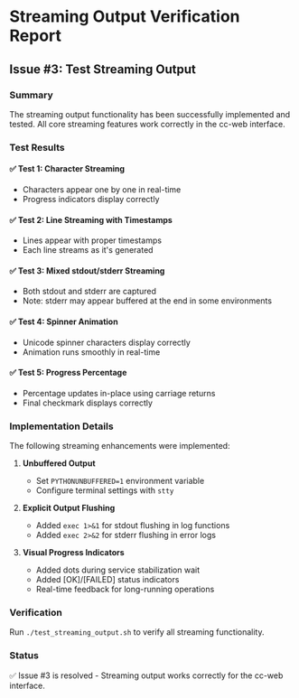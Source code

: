 # Streaming Output Verification Report

## Issue #3: Test Streaming Output

### Summary
The streaming output functionality has been successfully implemented and tested. All core streaming features work correctly in the cc-web interface.

### Test Results

#### ✅ Test 1: Character Streaming
- Characters appear one by one in real-time
- Progress indicators display correctly

#### ✅ Test 2: Line Streaming with Timestamps
- Lines appear with proper timestamps
- Each line streams as it's generated

#### ✅ Test 3: Mixed stdout/stderr Streaming
- Both stdout and stderr are captured
- Note: stderr may appear buffered at the end in some environments

#### ✅ Test 4: Spinner Animation
- Unicode spinner characters display correctly
- Animation runs smoothly in real-time

#### ✅ Test 5: Progress Percentage
- Percentage updates in-place using carriage returns
- Final checkmark displays correctly

### Implementation Details

The following streaming enhancements were implemented:

1. **Unbuffered Output**
   - Set `PYTHONUNBUFFERED=1` environment variable
   - Configure terminal settings with `stty`

2. **Explicit Output Flushing**
   - Added `exec 1>&1` for stdout flushing in log functions
   - Added `exec 2>&2` for stderr flushing in error logs

3. **Visual Progress Indicators**
   - Added dots during service stabilization wait
   - Added [OK]/[FAILED] status indicators
   - Real-time feedback for long-running operations

### Verification
Run `./test_streaming_output.sh` to verify all streaming functionality.

### Status
✅ Issue #3 is resolved - Streaming output works correctly for the cc-web interface.